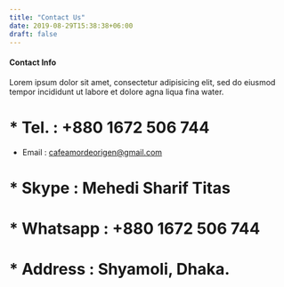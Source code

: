 ```yaml
---
title: "Contact Us"
date: 2019-08-29T15:38:38+06:00
draft: false
---
```


#### Contact Info

Lorem ipsum dolor sit amet, consectetur adipisicing elit, sed do eiusmod tempor incididunt ut labore et dolore agna liqua fina water.

# * Tel. : +880 1672 506 744
* Email : cafeamordeorigen@gmail.com
# * Skype : Mehedi Sharif Titas
# * Whatsapp : +880 1672 506 744
# * Address : Shyamoli, Dhaka.